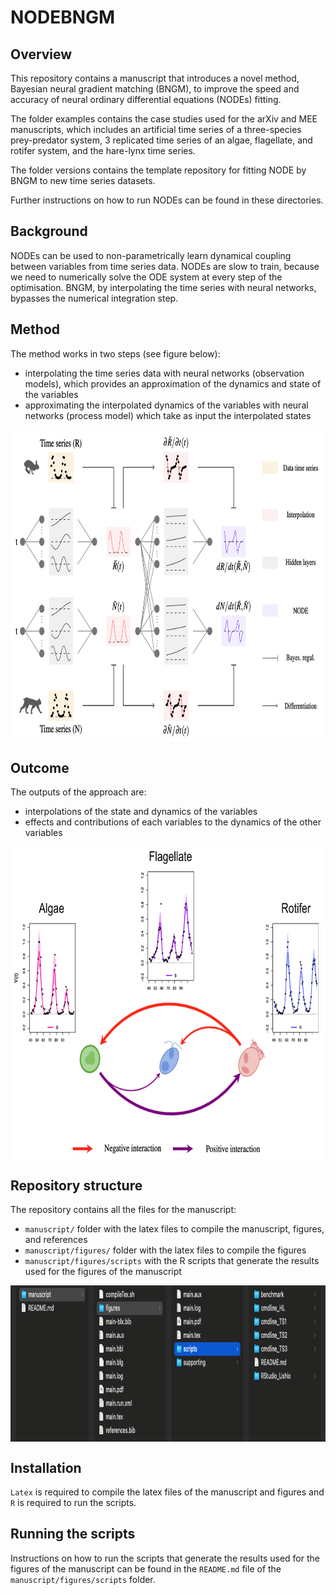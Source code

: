 # NODEBNGM
 

## Overview

This repository contains a manuscript that introduces a novel method, Bayesian neural gradient matching (BNGM), to improve the speed and accuracy of neural ordinary differential equations (NODEs) fitting.

The folder examples contains the case studies used for the arXiv and MEE manuscripts, which includes an artificial time series of a three-species prey-predator system, 3 replicated time series of an algae, flagellate, and rotifer system, and the hare-lynx time series.

The folder versions contains the template repository for fitting NODE by BNGM to new time series datasets.

Further instructions on how to run NODEs can be found in these directories.


## Background 

NODEs can be used to non-parametrically learn dynamical coupling between variables from time series data.
NODEs are slow to train, because we need to numerically solve the ODE system at every step of the optimisation.
BNGM, by interpolating the time series with neural networks, bypasses the numerical integration step.


## Method 

The method works in two steps (see figure below): 
* interpolating the time series data with neural networks (observation models), which provides an approximation of the dynamics and state of the variables 
* approximating the interpolated dynamics of the variables with neural networks (process model) which take as input the interpolated states

<p align="center">
<img align="middle" src="https://github.com/WillemBonnaffe/NODEBNGM/blob/main/examples/MEE_2023/.readme_files/fig_graphical_abstract_1.png" alt="" width="750" height="500" />
</p>


## Outcome

The outputs of the approach are:
* interpolations of the state and dynamics of the variables
* effects and contributions of each variables to the dynamics of the other variables

<p align="center">
<img align="middle" src="https://github.com/WillemBonnaffe/NODEBNGM/blob/main/examples/MEE_2023/.readme_files/fig_graphical_abstract_2.png" alt="" width="750" height="500" />
</p>


## Repository structure

The repository contains all the files for the manuscript: 
* `manuscript/` folder with the latex files to compile the manuscript, figures, and references
* `manuscript/figures/` folder with the latex files to compile the figures
* `manuscript/figures/scripts` with the R scripts that generate the results used for the figures of the manuscript

<p align="center">
<img align="middle" src="https://github.com/WillemBonnaffe/NODEBNGM/blob/main/examples/MEE_2023/.readme_files/fig_repo_overview.png" alt="" width="750" height="250" />
</p>


## Installation

`Latex` is required to compile the latex files of the manuscript and figures and `R` is required to run the scripts.


## Running the scripts

Instructions on how to run the scripts that generate the results used for the figures of the manuscript can be found in the `README.md` file of the `manuscript/figures/scripts` folder.
